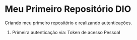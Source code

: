 # Meu Primeiro Repositório DIO
Criando meu primeiro repositório e realizando autenticações.

1. Primeira autenticação via: Token de acesso Pessoal

   
